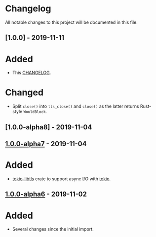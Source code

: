 # Changelog

All notable changes to this project will be documented in this file.

## [1.0.0] - 2019-11-11
# Added
- This [CHANGELOG].
# Changed
- Split `close()` into `tls_close()` and `close()` as the latter
  returns Rust-style `WouldBlock`.

## [1.0.0-alpha8] - 2019-11-04

## [1.0.0-alpha7] - 2019-11-04
# Added
- [tokio-libtls] crate to support async I/O with [tokio].

## [1.0.0-alpha6] - 2019-11-02
# Added
- Several changes since the initial import.

[CHANGELOG]: CHANGELOG.md
[tokio]: https://tokio.rs/
[tokio-libtls]: https://crates.io/crates/tokio-libtls
[1.0.0-alpha7]: https://github.com/reyk/rust-libtls/compare/v1.0.0-alpha6...v1.0.0-alpha7
[1.0.0-alpha6]: https://github.com/reyk/rust-libtls/compare/fe1583dbea2c7aa086ed53303030b6f719675f8d...v1.0.0-alpha6
